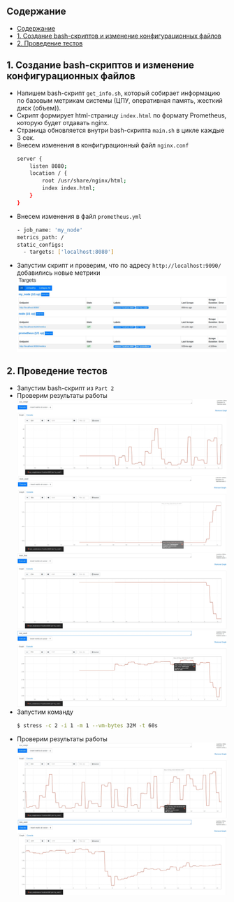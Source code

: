 ## Содержание

- [Содержание](#содержание)
- [1. Создание bash-скриптов и изменение конфигурационных файлов ](#1-создание-bash-скриптов-и-изменение-конфигурационных-файлов-)
- [2. Проведение тестов ](#2-проведение-тестов-)

## 1. Создание bash-скриптов и изменение конфигурационных файлов <br/>

* Напишем bash-скрипт `get_info.sh`, который собирает информацию по базовым метрикам системы (ЦПУ, оперативная память, жесткий диск (объем)). <br/>
* Скрипт формирует html-страницу `index.html` по формату Prometheus, которую будет отдавать nginx. <br/>
* Страница обновляется внутри bash-скрипта `main.sh` в цикле каждые 3 сек. <br/>
* Внесем изменения в конфигурационный файл `nginx.conf` <br/>
    ```sh
  server {
		listen 8080;
		location / {
			root /usr/share/nginx/html;
			index index.html;
		}
	}
    ```
* Внесем изменения в файл `prometheus.yml` <br/>
    ```sh
    - job_name: 'my_node'
    metrics_path: /
    static_configs:
      - targets: ['localhost:8080']
    ```
* Запустим скрипт и проверим, что по адресу `http://localhost:9090/` добавились новые метрики <br/>
    ![part_9](./screenshots/my_node.jpg)<br/>

## 2. Проведение тестов <br/>

* Запустим bash-скрипт из `Part 2`<br/>
* Проверим результаты работы
    ![part_9](./screenshots/cpu_usage_1.jpg)<br/>
    ![part_9](./screenshots/mem_used_1.jpg)<br/>
    ![part_9](./screenshots/mem_free_1.jpg)<br/>
    ![part_9](./screenshots/ram_used_1.jpg)<br/>
* Запустим команду
    ```sh
    $ stress -c 2 -i 1 -m 1 --vm-bytes 32M -t 60s
    ```
* Проверим результаты работы
    ![part_9](./screenshots/cpu_usage_2.jpg)<br/>
    ![part_9](./screenshots/ram_used_2.jpg)<br/>